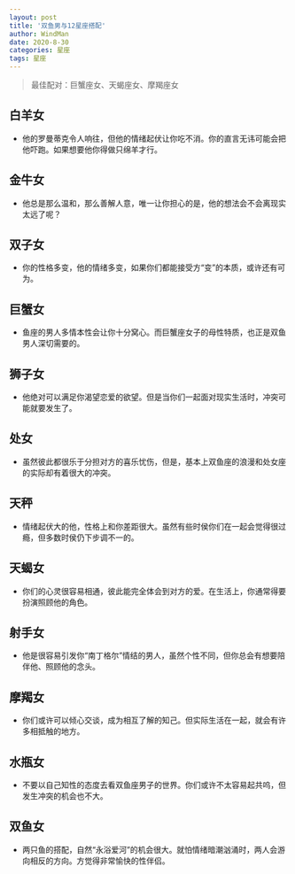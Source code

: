 ```yaml
---
layout: post
title: '双鱼男与12星座搭配'
author: WindMan
date: 2020-8-30
categories: 星座
tags: 星座 
---
```


> 最佳配对：巨蟹座女、天蝎座女、摩羯座女

## 白羊女
+ 他的罗曼蒂克令人响往，但他的情绪起伏让你吃不消。你的直言无讳可能会把他吓跑。如果想要他你得做只绵羊才行。

## 金牛女
+ 他总是那么温和，那么善解人意，唯一让你担心的是，他的想法会不会离现实太远了呢？

## 双子女
+ 你的性格多变，他的情绪多变，如果你们都能接受方“变”的本质，或许还有可为。

## 巨蟹女
+ 鱼座的男人多情本性会让你十分窝心。而巨蟹座女子的母性特质，也正是双鱼男人深切需要的。

## 狮子女
+ 他绝对可以满足你渴望恋爱的欲望。但是当你们一起面对现实生活时，冲突可能就要发生了。 

## 处女
+ 虽然彼此都很乐于分担对方的喜乐忧伤，但是，基本上双鱼座的浪漫和处女座的实际却有着很大的冲突。

## 天秤
+ 情绪起伏大的他，性格上和你差距很大。虽然有些时侯你们在一起会觉得很过瘾，但多数时侯仍下步调不一的。

## 天蝎女
+ 你们的心灵很容易相通，彼此能完全体会到对方的爱。在生活上，你通常得要扮演照顾他的角色。

## 射手女
+ 他是很容易引发你“南丁格尔”情结的男人，虽然个性不同，但你总会有想要陪伴他、照顾他的念头。

## 摩羯女
+ 你们或许可以倾心交谈，成为相互了解的知己。但实际生活在一起，就会有许多相抵触的地方。

## 水瓶女
+ 不要以自己知性的态度去看双鱼座男子的世界。你们或许不太容易起共呜，但发生冲突的机会也不大。

## 双鱼女
+ 两只鱼的搭配，自然“永浴爱河”的机会很大。就怕情绪暗潮汹涌时，两人会游向相反的方向。方觉得非常愉快的性伴侣。